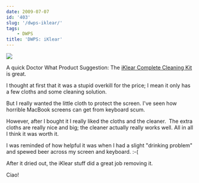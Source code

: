 ```yaml
---
date: 2009-07-07
id: '403'
slug: '/dwps-iklear/'
tags:
    - DWPS
title: 'DWPS: iKlear'
---
```


[![](//ws-na.amazon-adsystem.com/widgets/q?_encoding=UTF8&ASIN=B0023WU6OI&Format=_SL250_&ID=AsinImage&MarketPlace=US&ServiceVersion=20070822&WS=1&tag=thedocwha-20&language=en_US)](https://www.amazon.com/gp/product/B0023WU6OI/ref=as_li_ss_il?ie=UTF8&sa-no-redirect=1&linkCode=li3&tag=thedocwha-20&linkId=d27395ef3452421dd977df2124ac3004&language=en_US)<img src="https://ir-na.amazon-adsystem.com/e/ir?t=thedocwha-20&amp;language=en_US&amp;l=li3&amp;o=1&amp;a=B0023WU6OI" width="1" height="1" />

A quick Doctor What Product Suggestion: The
[iKlear Complete Cleaning Kit](https://amzn.to/2txV8aH) is great.

I thought at first that it was a stupid overkill for the price; I mean it only
has a few cloths and some cleaning solution.

<!-- more -->

But I really wanted the little cloth to protect the screen. I've seen how
horrible MacBook screens can get from keyboard scum.

However, after I bought it I really liked the cloths and the cleaner.  The
extra cloths are really nice and big; the cleaner actually really works well.
All in all I think it was worth it.

I was reminded of how helpful it was when I had a slight "drinking problem"
and spewed beer across my screen and keyboard. :-(

After it dried out, the iKlear stuff did a great job removing it.

Ciao!
